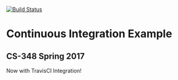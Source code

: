 [![Build Status](https://travis-ci.org/CS-Worcester-CS-348-SP-2017/CIExample.svg?branch=master)](https://travis-ci.org/CS-Worcester-CS-348-SP-2017/CIExample)

# Continuous Integration Example

## CS-348 Spring 2017

Now with TravisCI Integration! 